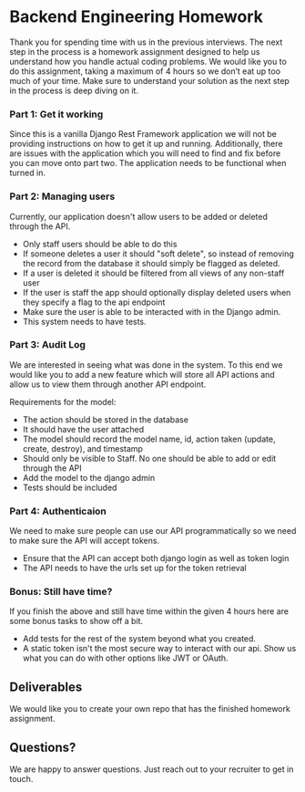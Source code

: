 # Backend Engineering Homework  
  
Thank you for spending time with us in the previous interviews.  The next step in the process is a homework assignment designed to help us understand how you handle actual coding problems. We would like you to do this assignment, taking a maximum of 4 hours so we don’t eat up too much of your time.  Make sure to understand your solution as the next step in the process is deep diving on it.   
  
### Part 1: Get it working  
Since this is a vanilla Django Rest Framework application we will not be providing instructions on how to get it up and running. Additionally, there are issues with the application which you will need to find and fix before you can move onto part two.  The application needs to be functional when turned in.  
  
### Part 2: Managing users  
Currently, our application doesn't allow users to be added or deleted through the API. 
* Only staff users should be able to do this
* If someone deletes a user it should "soft delete", so instead of removing the record from the database it should simply be flagged as deleted.
* If a user is deleted it should be filtered from all views of any non-staff user
* If the user is staff the app should optionally display deleted users when they specify a flag to the api endpoint
* Make sure the user is able to be interacted with in the Django admin.
* This system needs to have tests.

### Part 3: Audit Log  
We are interested in seeing what was done in the system.  To this end we would like you to add a new feature which will store all API actions and allow us to view them through another API endpoint.

Requirements for the model:
* The action should be stored in the database
* It should have the user attached
* The model should record the model name, id, action taken (update, create, destroy), and timestamp
* Should only be visible to Staff.  No one should be able to add or edit through the API
* Add the model to the django admin
* Tests should be included

### Part 4: Authenticaion
We need to make sure people can use our API programmatically so we need to make sure the API will accept tokens.

* Ensure that the API can accept both django login as well as token login
* The API needs to have the urls set up for the token retrieval

### Bonus: Still have time?
If you finish the above and still have time within the given 4 hours here are some bonus tasks to show off a bit.
* Add tests for the rest of the system beyond what you created.
* A static token isn't the most secure way to interact with our api. Show us what you can do with other options like JWT or OAuth.

## Deliverables
We would like you to create your own repo that has the finished homework assignment.  

## Questions?
We are happy to answer questions.  Just reach out to your recruiter to get in touch.
